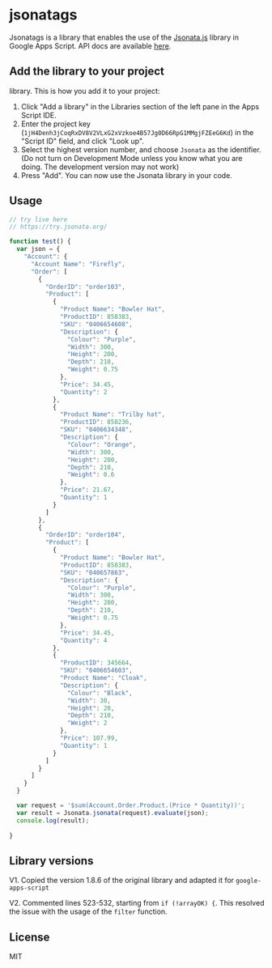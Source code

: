 # jsonatags

Jsonatags is a library that enables the use of the [Jsonata.js](https://github.com/jsonata-js/jsonata) library in Google Apps Script. API docs are available [here](https://docs.jsonata.org/overview.html).

## Add the library to your project

library. This is how you add it to your project:

1.  Click "Add a library" in the Libraries section of the left pane in the Apps Script IDE.
2.  Enter the project key (`1jH4Denh3jCoqRxDV8V2VLxG2xVzkoe4B57Jg0D66RpG1MMgjFZEeG6Kd`) in the "Script ID" field, and click "Look up".
3.  Select the highest version number, and choose `Jsonata` as the identifier. (Do not turn on Development Mode unless you know what you are doing. The development version may not work)
4.  Press "Add". You can now use the Jsonata library in your code.

## Usage

```javascript
// try live here
// https://try.jsonata.org/

function test() {
  var json = {
    "Account": {
      "Account Name": "Firefly",
      "Order": [
        {
          "OrderID": "order103",
          "Product": [
            {
              "Product Name": "Bowler Hat",
              "ProductID": 858383,
              "SKU": "0406654608",
              "Description": {
                "Colour": "Purple",
                "Width": 300,
                "Height": 200,
                "Depth": 210,
                "Weight": 0.75
              },
              "Price": 34.45,
              "Quantity": 2
            },
            {
              "Product Name": "Trilby hat",
              "ProductID": 858236,
              "SKU": "0406634348",
              "Description": {
                "Colour": "Orange",
                "Width": 300,
                "Height": 200,
                "Depth": 210,
                "Weight": 0.6
              },
              "Price": 21.67,
              "Quantity": 1
            }
          ]
        },
        {
          "OrderID": "order104",
          "Product": [
            {
              "Product Name": "Bowler Hat",
              "ProductID": 858383,
              "SKU": "040657863",
              "Description": {
                "Colour": "Purple",
                "Width": 300,
                "Height": 200,
                "Depth": 210,
                "Weight": 0.75
              },
              "Price": 34.45,
              "Quantity": 4
            },
            {
              "ProductID": 345664,
              "SKU": "0406654603",
              "Product Name": "Cloak",
              "Description": {
                "Colour": "Black",
                "Width": 30,
                "Height": 20,
                "Depth": 210,
                "Weight": 2
              },
              "Price": 107.99,
              "Quantity": 1
            }
          ]
        }
      ]
    }
  }

  var request = '$sum(Account.Order.Product.(Price * Quantity))';
  var result = Jsonata.jsonata(request).evaluate(json);
  console.log(result);
  
}
```

## Library versions

V1. Copied the version 1.8.6 of the original library and adapted it for `google-apps-script`

V2. Commented lines 523-532, starting from `if (!arrayOK) {`. This resolved the issue with the usage of the `filter` function.

## License

MIT
